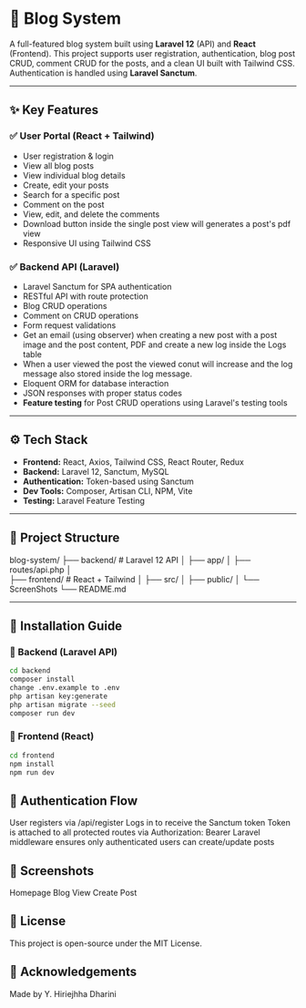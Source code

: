 # 📝 Blog System

A full-featured blog system built using **Laravel 12** (API) and **React** (Frontend). This project supports user registration, authentication, blog post CRUD, comment CRUD for the posts, and a clean UI built with Tailwind CSS. Authentication is handled using **Laravel Sanctum**.

---

## ✨ Key Features

### ✅ User Portal (React + Tailwind)
- User registration & login
- View all blog posts
- View individual blog details
- Create, edit your posts
- Search for a specific post
- Comment on the post
- View, edit, and delete the comments
- Download button inside the single post view will generates a post's pdf view
- Responsive UI using Tailwind CSS

### ✅ Backend API (Laravel)
- Laravel Sanctum for SPA authentication
- RESTful API with route protection
- Blog CRUD operations
- Comment on CRUD operations
- Form request validations
- Get an email (using observer) when creating a new post with a post image and the post content, PDF and create a new log inside the Logs table
- When a user viewed the post the viewed conut will increase and the log message also stored inside the log message.
- Eloquent ORM for database interaction
- JSON responses with proper status codes
- **Feature testing** for Post CRUD operations using Laravel's testing tools

---

## ⚙️ Tech Stack

- **Frontend:** React, Axios, Tailwind CSS, React Router, Redux
- **Backend:** Laravel 12, Sanctum, MySQL
- **Authentication:** Token-based using Sanctum
- **Dev Tools:** Composer, Artisan CLI, NPM, Vite
- **Testing:** Laravel Feature Testing 

---

## 📁 Project Structure

blog-system/ 
  ├── backend/ # Laravel 12 API │ 
          ├── app/ │ 
          ├── routes/api.php │  
  ├── frontend/ # React + Tailwind │ 
          ├── src/ │ 
          ├── public/ │ 
  └── ScreenShots
  └── README.md

---

## 🚀 Installation Guide

### 🔧 Backend (Laravel API)

```bash
cd backend
composer install
change .env.example to .env
php artisan key:generate
php artisan migrate --seed
composer run dev
```

### 🔧 Frontend (React)
```bash
cd frontend
npm install
npm run dev
```

## 🔐 Authentication Flow
User registers via /api/register
Logs in to receive the Sanctum token
Token is attached to all protected routes via Authorization: Bearer <token>
Laravel middleware ensures only authenticated users can create/update posts

## 📸 Screenshots

Homepage	Blog View	Create Post

## 📄 License
This project is open-source under the MIT License.

## 🙌 Acknowledgements
Made by Y. Hiriejhha Dharini

